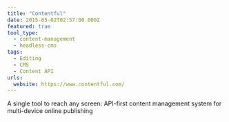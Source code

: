 ```yaml
---
title: "Contentful"
date: 2015-05-02T02:57:00.000Z
featured: true
tool_type:
  - content-management
  - headless-cms
tags:
  - Editing
  - CMS
  - Content API
urls:
  website: https://www.contentful.com/
---
```

A single tool to reach any screen: API-first content management system for multi-device online publishing
